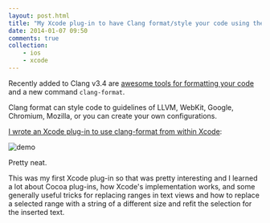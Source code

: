 ```yaml
---
layout: post.html
title: "My Xcode plug-in to have Clang format/style your code using the new clang-format"
date: 2014-01-07 09:50
comments: true
collection:
    - ios
    - xcode
---
```


Recently added to Clang v3.4 are [awesome tools for formatting your code](http://clang.llvm.org/docs/ClangFormat.html) and a new command `clang-format`.

Clang format can style code to guidelines of LLVM, WebKit, Google, Chromium, Mozilla, or you can create your own configurations.

[I wrote an Xcode plug-in to use clang-format from within Xcode](https://github.com/travisjeffery/ClangFormat-Xcode):

![demo](https://raw.github.com/travisjeffery/ClangFormat-Xcode/master/README/clangformat-xcode-demo.gif)

Pretty neat.

This was my first Xcode plug-in so that was pretty interesting and I learned a lot about Cocoa plug-ins, how Xcode's implementation works, and some generally useful tricks for replacing ranges in text views and how to replace a selected range with a string of a different size and refit the selection for the inserted text.
